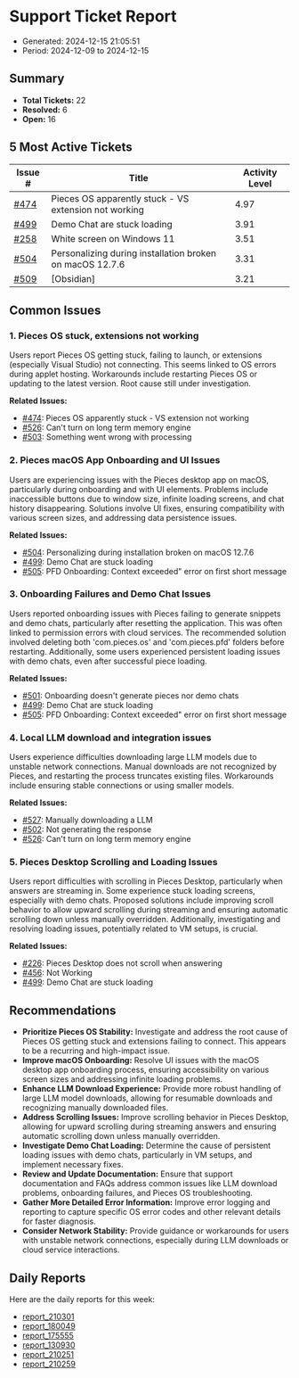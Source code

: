 # Support Ticket Report
- Generated: 2024-12-15 21:05:51
- Period: 2024-12-09 to 2024-12-15

## Summary
- **Total Tickets:** 22
- **Resolved:** 6
- **Open:** 16

## 5 Most Active Tickets
| Issue # | Title | Activity Level |
|---------|-------|----------------|
| [#474](https://github.com/pieces-app/support/issues/474) | Pieces OS apparently stuck - VS extension not working | 4.97 |
| [#499](https://github.com/pieces-app/support/issues/499) | Demo Chat are stuck loading | 3.91 |
| [#258](https://github.com/pieces-app/support/issues/258) | White screen on Windows 11 | 3.51 |
| [#504](https://github.com/pieces-app/support/issues/504) | Personalizing during installation broken on macOS 12.7.6 | 3.31 |
| [#509](https://github.com/pieces-app/support/issues/509) | [Obsidian] | 3.21 |

## Common Issues
### 1. Pieces OS stuck, extensions not working
Users report Pieces OS getting stuck, failing to launch, or extensions (especially Visual Studio) not connecting. This seems linked to OS errors during applet hosting. Workarounds include restarting Pieces OS or updating to the latest version. Root cause still under investigation.

**Related Issues:**
- [#474](https://github.com/pieces-app/support/issues/474): Pieces OS apparently stuck - VS extension not working
- [#526](https://github.com/pieces-app/support/issues/526): Can't turn on long term memory engine
- [#503](https://github.com/pieces-app/support/issues/503): Something went wrong with processing

### 2. Pieces macOS App Onboarding and UI Issues
Users are experiencing issues with the Pieces desktop app on macOS, particularly during onboarding and with UI elements. Problems include inaccessible buttons due to window size, infinite loading screens, and chat history disappearing. Solutions involve UI fixes, ensuring compatibility with various screen sizes, and addressing data persistence issues.

**Related Issues:**
- [#504](https://github.com/pieces-app/support/issues/504): Personalizing during installation broken on macOS 12.7.6
- [#499](https://github.com/pieces-app/support/issues/499): Demo Chat are stuck loading
- [#505](https://github.com/pieces-app/support/issues/505): PFD Onboarding: Context exceeded" error on first short message

### 3. Onboarding Failures and Demo Chat Issues
Users reported onboarding issues with Pieces failing to generate snippets and demo chats, particularly after resetting the application. This was often linked to permission errors with cloud services.  The recommended solution involved deleting both 'com.pieces.os' and 'com.pieces.pfd' folders before restarting. Additionally, some users experienced persistent loading issues with demo chats, even after successful piece loading.

**Related Issues:**
- [#501](https://github.com/pieces-app/support/issues/501): Onboarding doesn't generate pieces nor demo chats
- [#499](https://github.com/pieces-app/support/issues/499): Demo Chat are stuck loading
- [#505](https://github.com/pieces-app/support/issues/505): PFD Onboarding: Context exceeded" error on first short message

### 4. Local LLM download and integration issues
Users experience difficulties downloading large LLM models due to unstable network connections. Manual downloads are not recognized by Pieces, and restarting the process truncates existing files. Workarounds include ensuring stable connections or using smaller models.

**Related Issues:**
- [#527](https://github.com/pieces-app/support/issues/527): Manually downloading a LLM
- [#502](https://github.com/pieces-app/support/issues/502): Not generating the response
- [#526](https://github.com/pieces-app/support/issues/526): Can't turn on long term memory engine

### 5. Pieces Desktop Scrolling and Loading Issues
Users report difficulties with scrolling in Pieces Desktop, particularly when answers are streaming in. Some experience stuck loading screens, especially with demo chats. Proposed solutions include improving scroll behavior to allow upward scrolling during streaming and ensuring automatic scrolling down unless manually overridden. Additionally, investigating and resolving loading issues, potentially related to VM setups, is crucial.

**Related Issues:**
- [#226](https://github.com/pieces-app/support/issues/226): Pieces Desktop does not scroll when answering
- [#456](https://github.com/pieces-app/support/issues/456): Not Working
- [#499](https://github.com/pieces-app/support/issues/499): Demo Chat are stuck loading


## Recommendations
- **Prioritize Pieces OS Stability:** Investigate and address the root cause of Pieces OS getting stuck and extensions failing to connect. This appears to be a recurring and high-impact issue.
- **Improve macOS Onboarding:** Resolve UI issues with the macOS desktop app onboarding process, ensuring accessibility on various screen sizes and addressing infinite loading problems.
- **Enhance LLM Download Experience:** Provide more robust handling of large LLM model downloads, allowing for resumable downloads and recognizing manually downloaded files.
- **Address Scrolling Issues:** Improve scrolling behavior in Pieces Desktop, allowing for upward scrolling during streaming answers and ensuring automatic scrolling down unless manually overridden.
- **Investigate Demo Chat Loading:** Determine the cause of persistent loading issues with demo chats, particularly in VM setups, and implement necessary fixes.
- **Review and Update Documentation:** Ensure that support documentation and FAQs address common issues like LLM download problems, onboarding failures, and Pieces OS troubleshooting.
- **Gather More Detailed Error Information:**  Improve error logging and reporting to capture specific OS error codes and other relevant details for faster diagnosis.
- **Consider Network Stability:** Provide guidance or workarounds for users with unstable network connections, especially during LLM downloads or cloud service interactions.

## Daily Reports
Here are the daily reports for this week:

- [report_210301](daily/2024-12-12/report_210301.md)
- [report_180049](daily/2024-12-12/report_180049.md)
- [report_175555](daily/2024-12-12/report_175555.md)
- [report_130930](daily/2024-12-13/report_130930.md)
- [report_210251](daily/2024-12-13/report_210251.md)
- [report_210259](daily/2024-12-15/report_210259.md)
